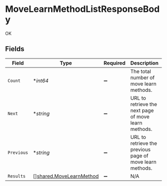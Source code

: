 # MoveLearnMethodListResponseBody

OK


## Fields

| Field                                                                     | Type                                                                      | Required                                                                  | Description                                                               | Example                                                                   |
| ------------------------------------------------------------------------- | ------------------------------------------------------------------------- | ------------------------------------------------------------------------- | ------------------------------------------------------------------------- | ------------------------------------------------------------------------- |
| `Count`                                                                   | **int64*                                                                  | :heavy_minus_sign:                                                        | The total number of move learn methods.                                   | 3                                                                         |
| `Next`                                                                    | **string*                                                                 | :heavy_minus_sign:                                                        | URL to retrieve the next page of move learn methods.                      | https://pokeapi.co/api/v2/move-learn-method/?offset=20&limit=20           |
| `Previous`                                                                | **string*                                                                 | :heavy_minus_sign:                                                        | URL to retrieve the previous page of move learn methods.                  |                                                                           |
| `Results`                                                                 | [][shared.MoveLearnMethod](../../../pkg/models/shared/movelearnmethod.md) | :heavy_minus_sign:                                                        | N/A                                                                       |                                                                           |